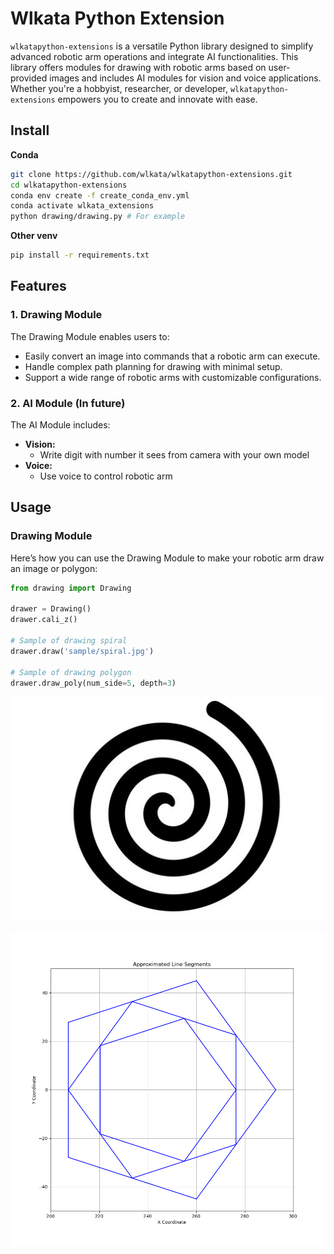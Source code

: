 # Wlkata Python Extension

`wlkatapython-extensions` is a versatile Python library designed to simplify advanced robotic arm operations and integrate AI functionalities. This library offers modules for drawing with robotic arms based on user-provided images and includes AI modules for vision and voice applications. Whether you're a hobbyist, researcher, or developer, `wlkatapython-extensions` empowers you to create and innovate with ease.

## Install
**Conda**
```bash
git clone https://github.com/wlkata/wlkatapython-extensions.git
cd wlkatapython-extensions
conda env create -f create_conda_env.yml
conda activate wlkata_extensions
python drawing/drawing.py # For example
```
**Other venv**
```bash
pip install -r requirements.txt
```

## Features

### 1. Drawing Module
The Drawing Module enables users to:
- Easily convert an image into commands that a robotic arm can execute.
- Handle complex path planning for drawing with minimal setup.
- Support a wide range of robotic arms with customizable configurations.

### 2. AI Module (In future)
The AI Module includes:
- **Vision:**
  - Write digit with number it sees from camera with your own model
- **Voice:**
  - Use voice to control robotic arm 

## Usage

### Drawing Module
Here’s how you can use the Drawing Module to make your robotic arm draw an image or polygon:
```python
from drawing import Drawing

drawer = Drawing()
drawer.cali_z()

# Sample of drawing spiral
drawer.draw('sample/spiral.jpg')

# Sample of drawing polygon
drawer.draw_poly(num_side=5, depth=3)
```

![Spiral Image](drawing/sample/spiral.jpg)

![Polygon Image](drawing/sample/polygon.png)